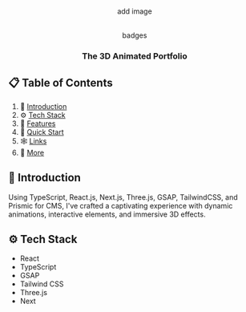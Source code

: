 <div align="center">
  <br />

add image


  <br />

  <div>
    badges
  </div>

  <h3 align="center">The 3D Animated Portfolio</h3>


</div>

## 📋 <a name="table">Table of Contents</a>

1. 🤖 [Introduction](#introduction)
2. ⚙️ [Tech Stack](#tech-stack)
3. 🔋 [Features](#features)
4. 🤸 [Quick Start](#quick-start)
5. 🕸️ [Links](#links)
6. 🔗 [More](#more)

## <a name="introduction">🤖 Introduction</a>

Using TypeScript, React.js, Next.js, Three.js, GSAP, TailwindCSS, and Prismic for CMS, I've crafted a captivating experience with dynamic animations, interactive elements, and immersive 3D effects. 

## <a name="tech-stack">⚙️ Tech Stack</a>

- React
- TypeScript
- GSAP
- Tailwind CSS
- Three.js
- Next